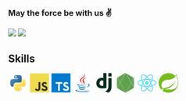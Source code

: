 ### May the force be with us ✌️
<img src="https://github-readme-stats.vercel.app/api/top-langs/?username=fellipe27&layout=compact&theme=transparent&langs_count=6" />
<img src="https://github-readme-stats.vercel.app/api?username=fellipe27&hide=prs&layout=compact&theme=transparent" />

## Skills
<section>
  <img src="https://raw.githubusercontent.com/devicons/devicon/master/icons/python/python-original.svg" style="width: 40px;" />
  <img src="https://raw.githubusercontent.com/devicons/devicon/master/icons/javascript/javascript-original.svg" style="width: 40px;" />
  <img src="https://raw.githubusercontent.com/devicons/devicon/master/icons/typescript/typescript-original.svg" style="width: 40px;" />
  <img src="https://raw.githubusercontent.com/devicons/devicon/master/icons/java/java-original.svg" style="width: 40px;" />

  <img src="https://raw.githubusercontent.com/devicons/devicon/master/icons/django/django-plain.svg" style="width: 40px;" />
  <img src="https://raw.githubusercontent.com/devicons/devicon/master/icons/nodejs/nodejs-plain.svg" style="width: 40px;" />
  <img src="https://raw.githubusercontent.com/devicons/devicon/master/icons/react/react-original.svg" style="width: 40px;" />
  <img src="https://raw.githubusercontent.com/devicons/devicon/master/icons/spring/spring-original.svg" style="width: 40px;" />
</section>
